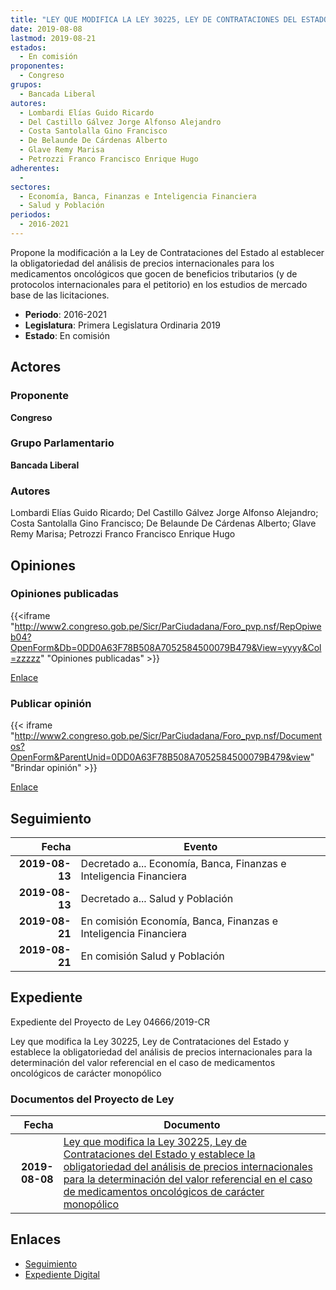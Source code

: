 ```yaml
---
title: "LEY QUE MODIFICA LA LEY 30225, LEY DE CONTRATACIONES DEL ESTADO Y ESTABLECE LA OBLIGATORIEDAD DEL ANÁLISIS DE PRECIOS INTERNACIONALES PARA LA DETERMINACIÓN DEL VALOR REFERENCIAL EN EL CASO DE MEDICAMENTOS ONGOLÓGICOS DE CARÁCTER MONOPÓLICO."
date: 2019-08-08
lastmod: 2019-08-21
estados: 
  - En comisión
proponentes: 
  - Congreso
grupos: 
  - Bancada Liberal
autores: 
  - Lombardi Elías Guido Ricardo
  - Del Castillo Gálvez Jorge Alfonso Alejandro
  - Costa Santolalla Gino Francisco
  - De Belaunde De Cárdenas Alberto
  - Glave Remy Marisa
  - Petrozzi Franco Francisco Enrique Hugo
adherentes: 
  - 
sectores: 
  - Economía, Banca, Finanzas e Inteligencia Financiera
  - Salud y Población
periodos: 
  - 2016-2021
---
```


Propone la modificación a la Ley de Contrataciones del Estado al establecer la obligatoriedad del análisis de precios internacionales para los medicamentos oncológicos que gocen de beneficios tributarios (y de protocolos internacionales para el petitorio) en los estudios de mercado base de las licitaciones.

- **Periodo**: 2016-2021
- **Legislatura**: Primera Legislatura Ordinaria 2019
- **Estado**: En comisión

## Actores

### Proponente

**Congreso**

### Grupo Parlamentario

**Bancada Liberal**

### Autores

Lombardi Elías Guido Ricardo; Del Castillo Gálvez Jorge Alfonso Alejandro; Costa Santolalla Gino Francisco; De Belaunde De Cárdenas Alberto; Glave Remy Marisa; Petrozzi Franco Francisco Enrique Hugo


## Opiniones

### Opiniones publicadas

{{<iframe "http://www2.congreso.gob.pe/Sicr/ParCiudadana/Foro_pvp.nsf/RepOpiweb04?OpenForm&Db=0DD0A63F78B508A7052584500079B479&View=yyyy&Col=zzzzz" "Opiniones publicadas" >}}

[Enlace](http://www2.congreso.gob.pe/Sicr/ParCiudadana/Foro_pvp.nsf/RepOpiweb04?OpenForm&Db=0DD0A63F78B508A7052584500079B479&View=yyyy&Col=zzzzz)
### Publicar opinión

{{< iframe "http://www2.congreso.gob.pe/Sicr/ParCiudadana/Foro_pvp.nsf/Documentos?OpenForm&ParentUnid=0DD0A63F78B508A7052584500079B479&view" "Brindar opinión" >}}

[Enlace](http://www2.congreso.gob.pe/Sicr/ParCiudadana/Foro_pvp.nsf/Documentos?OpenForm&ParentUnid=0DD0A63F78B508A7052584500079B479&view)

## Seguimiento

| Fecha | Evento |
|------:|--------|
| **2019-08-13** | Decretado a... Economía, Banca, Finanzas e Inteligencia Financiera|
| **2019-08-13** | Decretado a... Salud y Población|
| **2019-08-21** | En comisión Economía, Banca, Finanzas e Inteligencia Financiera|
| **2019-08-21** | En comisión Salud y Población|


## Expediente

Expediente del Proyecto de Ley 04666/2019-CR

Ley que modifica la Ley 30225, Ley de Contrataciones del Estado y establece la obligatoriedad del análisis de precios internacionales para la determinación del valor referencial en el caso de medicamentos oncológicos de carácter monopólico


### Documentos del Proyecto de Ley

| Fecha | Documento |
|------:|--------|
| **2019-08-08** | [Ley que modifica la Ley 30225, Ley de Contrataciones del Estado y establece la obligatoriedad del análisis de precios internacionales para la determinación del valor referencial en el caso de medicamentos oncológicos de carácter monopólico](http://www.leyes.congreso.gob.pe/Documentos/2016_2021/Proyectos_de_Ley_y_de_Resoluciones_Legislativas/PL0466620190808.pdf) |

## Enlaces 

- [Seguimiento](http://www2.congreso.gob.pehttp://www2.congreso.gob.pe/Sicr/TraDocEstProc/CLProLey2016.nsf/f7fff46988ca05b1052578e100829cc7/3a73defb96a59d6305258450007ecef9?OpenDocument)
- [Expediente Digital](http://www2.congreso.gob.pehttp://www2.congreso.gob.pe/Sicr/TraDocEstProc/CLProLey2016.nsf/f7fff46988ca05b1052578e100829cc7/3a73defb96a59d6305258450007ecef9?OpenDocument&Click=05257FB7005EB655.eb71d0cf91d8294e05256cdf006b5706/$Body/0.1C6C)
